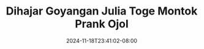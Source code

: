 --- 
title: "Dihajar Goyangan Julia Toge Montok  Prank Ojol"
description: "  bokeh Dihajar Goyangan Julia Toge Montok  Prank Ojol dood full vidio  "
date: 2024-11-18T23:41:02-08:00
file_code: "ucubg6t1ca7h"
draft: false
cover: "a6f8o8fm8v9j9r9j.jpg"
tags: ["Dihajar", "Goyangan", "Julia", "Toge", "Montok", "Prank", "Ojol", "bokep-indo", "bokep-viral", "bokep-ig"]
length: 744
fld_id: "1483065"
foldername: "A prank"
categories: ["A prank"]
views: 1
---